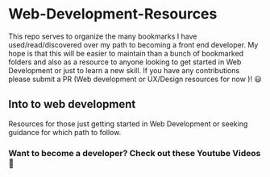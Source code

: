 # Web-Development-Resources

This repo serves to organize the many bookmarks I have used/read/discovered over my path to becoming a front end developer. My hope is that this will be easier to maintain than a bunch of bookmarked folders and also as a resource to anyone looking to get started in Web Development or just to learn a new skill. If you have any contributions please submit a PR (Web development or UX/Design resources for now )! :smiley: 

## Into to web development 
Resources for those just getting started in Web Development or seeking guidance for which path to follow. 

### Want to become a developer? Check out these Youtube Videos :movie_camera:
